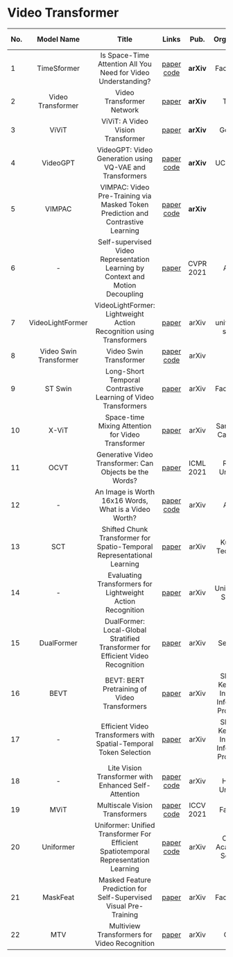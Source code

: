 # Video Transformer

|No.  |Model Name |Title |Links |Pub. | Organization| Release Time |
|-----|:-----:|:-----:|:-----:|:--------:|:---:|:-------:|
|1|TimeSformer |Is Space-Time Attention All You Need for Video Understanding? |[paper](https://arxiv.org/abs/2102.05095) [code](https://github.com/facebookresearch/TimeSformer) |__arXiv__|Facebook AI|24 Feb 2021|
|2|Video Transformer |Video Transformer Network |[paper](https://arxiv.org/abs/2102.00719) |__arXiv__|Theator|1 Feb 2021|
|3|ViViT |ViViT: A Video Vision Transformer |[paper](https://arxiv.org/pdf/2103.15691.pdf) |__arXiv__|Google AI|29 Mar 2021|
|4|VideoGPT |  VideoGPT: Video Generation using VQ-VAE and Transformers |  [paper](https://arxiv.org/pdf/2104.10157.pdf) [code](https://wilson1yan.github.io/videogpt/index.html)  | __arXiv__ | UC Berkeley | 20 Apr 2021|
|5|VIMPAC|VIMPAC: Video Pre-Training via Masked Token Prediction and Contrastive Learning| [paper](https://arxiv.org/pdf/2106.11250.pdf) [code](https://github.com/airsplay/vimpac) | __arXiv__ | UNC| 21 June 2021|
|6|-| Self-supervised Video Representation Learning by Context and Motion Decoupling | [paper](https://arxiv.org/pdf/2104.00862.pdf)| CVPR 2021 | Alibaba | 2 April 2021|
|7|VideoLightFormer| VideoLightFormer: Lightweight Action Recognition using Transformers| [paper](https://arxiv.org/pdf/2107.00451v1.pdf) | arXiv| the university of shefield| 1 Jul 2021|
|8|Video Swin Transformer| Video Swin Transformer| [paper](https://arxiv.org/pdf/2106.13230.pdf) [code](https://github.com/SwinTransformer/Video-Swin-Transformer) | arXiv | MSRA | 24 Jun 2021|
|9| ST Swin| Long-Short Temporal Contrastive Learning of Video Transformers| [paper](https://arxiv.org/pdf/2106.09212.pdf) |arXiv|Facebook AI|  17 Jun 2021|
|10|X-ViT|Space-time Mixing Attention for Video Transformer| [paper](https://arxiv.org/pdf/2106.05968.pdf) | arXiv|  Samsung AI Cambridge |11 Jun 2021| 
|11| OCVT | Generative Video Transformer: Can Objects be the Words? | [paper](https://arxiv.org/abs/2107.09240) | ICML 2021 |Rutgers University | 20 Jul 2021|
|12|-|An Image is Worth 16x16 Words, What is a Video Worth?| [paper](https://arxiv.org/pdf/2103.13915.pdf) [code](https://github.com/Alibaba-MIIL/STAM) | arXiv | Alibaba |27 May 2021|
|13| SCT| Shifted Chunk Transformer for Spatio-Temporal Representational Learning | [paper](https://arxiv.org/pdf/2108.11575.pdf) | arXiv | Kuaishou Technology | 26 Aug 2021|
|14| -| Evaluating Transformers for Lightweight Action Recognition | [paper](https://arxiv.org/pdf/2111.09641.pdf) | arXiv | University of Sheffield | 18 Nov 2021|
|15| DualFormer| DualFormer: Local-Global Stratified Transformer for Efficient Video Recognition | [paper](https://arxiv.org/pdf/2112.04674v1.pdf) | arXiv |Sea AI Lab | 9 Dec 2021|
|16| BEVT| BEVT: BERT Pretraining of Video Transformers | [paper](https://arxiv.org/pdf/2112.01529.pdf) | arXiv | Shanghai Key Lab of Intelligent Information Processing | 2 Dec 2021|
|17|-| Efficient Video Transformers with Spatial-Temporal Token Selection|[paper](https://arxiv.org/pdf/2111.11591.pdf)| arXiv | Shanghai Key Lab of Intelligent Information Processing | 23 Nov 2021|
|18| -| Lite Vision Transformer with Enhanced Self-Attention| [paper](https://arxiv.org/pdf/2112.10809.pdf) [code](https://github.com/Chenglin-Yang/LVT) | arXiv | Johns Hopkins University | 20 Dec 2021|
|19|MViT| Multiscale Vision Transformers| [paper](https://arxiv.org/pdf/2104.11227.pdf) [code](https://github.com/facebookresearch/SlowFast)| ICCV 2021 | Facebook| 22 Apr 2021|
|20| Uniformer| Uniformer: Unified Transformer For Efficient Spatiotemporal Representation Learning| [paper](https://openreview.net/pdf?id=nBU_u6DLvoK) [code](https://github.com/sense-x/uniformer) | arXiv | Chinese Academy of Sciences|12 Jan 2022|
|21|MaskFeat| Masked Feature Prediction for Self-Supervised Visual Pre-Training| [paper](https://arxiv.org/pdf/2112.09133v1.pdf)| arXiv | Facebook AI |16 Dec 2021|
|22|MTV| Multiview Transformers for Video Recognition| [paper](https://arxiv.org/pdf/2201.04288.pdf) |arXiv| Google | 20 Jan 2022|
